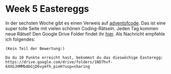 # Week 5 Eastereggs

In der sechsten Woche gibt es einen Verweis auf [adventofcode](https://adventofcode.com). Das ist eine super tolle Seite mit vielen schönen Coding-Rätseln. Jeden Tag kommen neue Rätsel!
Den Google Drive Folder findet ihr [hier](https://drive.google.com/drive/folders/1ND7hvf-6XXGJHMMbAbGjD6vymfh_pieH?usp=sharing).
Als Nachricht empfehle ich folgendes:

```text
(Kein Teil der Bewertung:)

Da du 10 Punkte erreicht hast, bekommst du das dieswöchige Easteregg:
https://drive.google.com/drive/folders/1ND7hvf-6XXGJHMMbAbGjD6vymfh_pieH?usp=sharing
```

